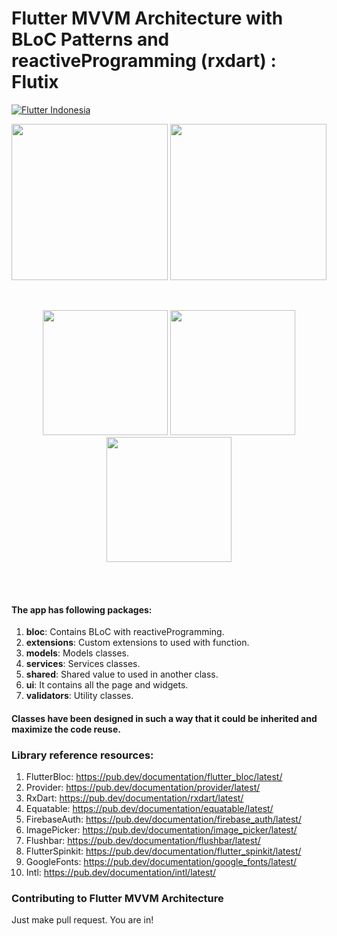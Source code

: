 # Flutter MVVM Architecture with BLoC Patterns and reactiveProgramming (rxdart) : Flutix
[![Flutter Indonesia](https://upload.wikimedia.org/wikipedia/commons/thumb/5/51/Facebook_f_logo_%282019%29.svg/1365px-Facebook_f_logo_%282019%29.svg.png)](https://www.facebook.com/groups/1738284952897937/)

<p align="center">
  <img src="https://i.ibb.co/581x7wX/Screenshot-1602826887.png" width="250">
  <img src="https://i.ibb.co/DYM06rB/Screenshot-1602827027.png" width="250">
</p>
<br>
<p align="center">
  <img src="https://i.ibb.co/0ckrB4g/Screenshot-1602826923.png" width="200">
  <img src="https://i.ibb.co/18FLgMK/Screenshot-1602827010.png" width="200">
  <img src="https://i.ibb.co/XyWRv0p/Screenshot-1602827014.png" width="200">
</p>
<br>
<br>

#### The app has following packages:
1. **bloc**: Contains BLoC with reactiveProgramming.
2. **extensions**: Custom extensions to used with function.
3. **models**: Models classes.
4. **services**: Services classes.
5. **shared**: Shared value to used in another class.
4. **ui**: It contains all the page and widgets.
4. **validators**: Utility classes.

#### Classes have been designed in such a way that it could be inherited and maximize the code reuse.

### Library reference resources:
1. FlutterBloc: https://pub.dev/documentation/flutter_bloc/latest/
2. Provider: https://pub.dev/documentation/provider/latest/
3. RxDart: https://pub.dev/documentation/rxdart/latest/
4. Equatable: https://pub.dev/documentation/equatable/latest/
5. FirebaseAuth: https://pub.dev/documentation/firebase_auth/latest/
7. ImagePicker: https://pub.dev/documentation/image_picker/latest/
8. Flushbar: https://pub.dev/documentation/flushbar/latest/
9. FlutterSpinkit: https://pub.dev/documentation/flutter_spinkit/latest/
10. GoogleFonts: https://pub.dev/documentation/google_fonts/latest/
11. Intl: https://pub.dev/documentation/intl/latest/

### Contributing to Flutter MVVM Architecture
Just make pull request. You are in!
